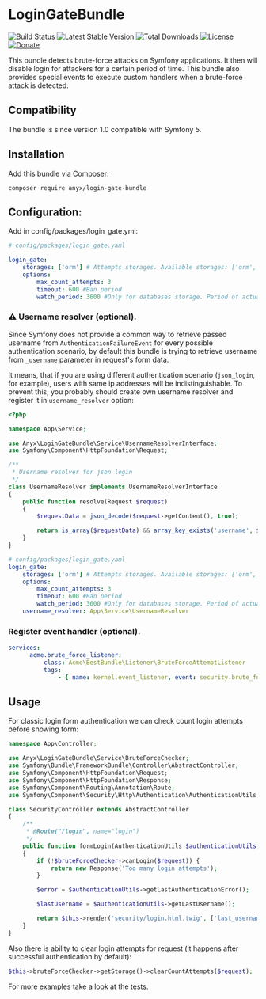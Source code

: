 LoginGateBundle
==============

[![Build Status](https://travis-ci.org/anyx/LoginGateBundle.svg?branch=master)](https://travis-ci.org/anyx/LoginGateBundle)
[![Latest Stable Version](https://poser.pugx.org/anyx/login-gate-bundle/v/stable)](https://packagist.org/packages/anyx/login-gate-bundle)
[![Total Downloads](https://poser.pugx.org/anyx/login-gate-bundle/downloads)](https://packagist.org/packages/anyx/login-gate-bundle)
[![License](https://poser.pugx.org/anyx/login-gate-bundle/license)](https://packagist.org/packages/anyx/login-gate-bundle)
[![Donate](https://img.shields.io/badge/Donate-PayPal-green.svg)](https://www.paypal.me/zryaneskazhev)

This bundle detects brute-force attacks on Symfony applications. It then will disable login for attackers for a certain period of time.
This bundle also provides special events to execute custom handlers when a brute-force attack is detected.

## Compatibility
The bundle is since version 1.0 compatible with Symfony 5.

## Installation
Add this bundle via Composer:
```
composer require anyx/login-gate-bundle
```
## Configuration:

Add in config/packages/login_gate.yml:

```yml
# config/packages/login_gate.yaml

login_gate:
    storages: ['orm'] # Attempts storages. Available storages: ['orm', 'session', 'mongodb']
    options:
        max_count_attempts: 3
        timeout: 600 #Ban period
        watch_period: 3600 #Only for databases storage. Period of actuality attempts
 ```

### :warning: Username resolver (optional).

Since Symfony does not provide a common way to retrieve passed username 
from `AuthenticationFailureEvent` for every possible authentication scenario, 
by default this bundle is trying to retrieve username from `_username` parameter in request's form data.

It means, that if you are using different authentication scenario (`json_login`, for example), 
users with same ip addresses will be indistinguishable. To prevent this,
you probably should create own username resolver and register it in `username_resolver` option:

```php
<?php

namespace App\Service;

use Anyx\LoginGateBundle\Service\UsernameResolverInterface;
use Symfony\Component\HttpFoundation\Request;

/**
 * Username resolver for json login
 */
class UsernameResolver implements UsernameResolverInterface
{
    public function resolve(Request $request)
    {
        $requestData = json_decode($request->getContent(), true);

        return is_array($requestData) && array_key_exists('username', $requestData) ? $requestData['username'] : null;
    }
}
```

```yml
# config/packages/login_gate.yaml
login_gate:
    storages: ['orm'] # Attempts storages. Available storages: ['orm', 'session', 'mongodb']
    options:
        max_count_attempts: 3
        timeout: 600 #Ban period
        watch_period: 3600 #Only for databases storage. Period of actuality attempts
    username_resolver: App\Service\UsernameResolver
 ```



### Register event handler (optional).
```yml
services:
      acme.brute_force_listener:
          class: Acme\BestBundle\Listener\BruteForceAttemptListener
          tags:
              - { name: kernel.event_listener, event: security.brute_force_attempt, method: onBruteForceAttempt }
```

## Usage

For classic login form authentication we can check count login attempts
before showing form:

```php
namespace App\Controller;

use Anyx\LoginGateBundle\Service\BruteForceChecker;
use Symfony\Bundle\FrameworkBundle\Controller\AbstractController;
use Symfony\Component\HttpFoundation\Request;
use Symfony\Component\HttpFoundation\Response;
use Symfony\Component\Routing\Annotation\Route;
use Symfony\Component\Security\Http\Authentication\AuthenticationUtils;

class SecurityController extends AbstractController
{
    /**
     * @Route("/login", name="login")
     */
    public function formLogin(AuthenticationUtils $authenticationUtils, BruteForceChecker $bruteForceChecker, Request $request): Response
    {
        if (!$bruteForceChecker->canLogin($request)) {
            return new Response('Too many login attempts');
        }

        $error = $authenticationUtils->getLastAuthenticationError();

        $lastUsername = $authenticationUtils->getLastUsername();

        return $this->render('security/login.html.twig', ['last_username' => $lastUsername, 'error' => $error]);
    }
}

```
Also there is ability to clear login attempts for request (it happens after successful authentication by default):
```php
$this->bruteForceChecker->getStorage()->clearCountAttempts($request);
```

For more examples take a look at the [tests](https://github.com/anyx/LoginGateBundle/tree/master/Tests).
